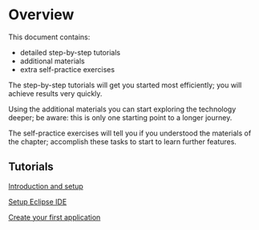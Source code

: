 # Overview

This document contains:
 - detailed step-by-step tutorials
 - additional materials
 - extra self-practice exercises

The step-by-step tutorials will get you started most efficiently; you will achieve results very quickly.

Using the additional materials you can start exploring the technology deeper; be aware: this is only one starting point to a longer journey. 

The self-practice exercises will tell you if you understood the materials of the chapter; accomplish these tasks to start to learn further features. 

## Tutorials

[Introduction and setup](intro/tutorial/01-abstract.md)

[Setup Eclipse IDE](eclipse-setup/tutorial/00-intro.md)

[Create your first application](create-extension/tutorial/01-intro-create-extension.md)
